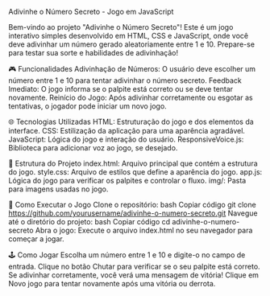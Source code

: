 Adivinhe o Número Secreto - Jogo em JavaScript

Bem-vindo ao projeto "Adivinhe o Número Secreto"! Este é um jogo interativo simples desenvolvido em HTML, CSS e JavaScript, onde você deve adivinhar um número gerado aleatoriamente entre 1 e 10. Prepare-se para testar sua sorte e habilidades de adivinhação!

🎮 Funcionalidades
Adivinhação de Números: O usuário deve escolher um número entre 1 e 10 para tentar adivinhar o número secreto.
Feedback Imediato: O jogo informa se o palpite está correto ou se deve tentar novamente.
Reinício do Jogo: Após adivinhar corretamente ou esgotar as tentativas, o jogador pode iniciar um novo jogo.

🌐 Tecnologias Utilizadas
HTML: Estruturação do jogo e dos elementos da interface.
CSS: Estilização da aplicação para uma aparência agradável.
JavaScript: Lógica do jogo e interação do usuário.
ResponsiveVoice.js: Biblioteca para adicionar voz ao jogo, se desejado.

📁 Estrutura do Projeto
index.html: Arquivo principal que contém a estrutura do jogo.
style.css: Arquivo de estilos que define a aparência do jogo.
app.js: Lógica do jogo para verificar os palpites e controlar o fluxo.
img/: Pasta para imagens usadas no jogo.

🚀 Como Executar o Jogo
Clone o repositório:
bash
Copiar código
git clone https://github.com/yourusername/adivinhe-o-numero-secreto.git
Navegue até o diretório do projeto:
bash
Copiar código
cd adivinhe-o-numero-secreto
Abra o jogo: Execute o arquivo index.html no seu navegador para começar a jogar.

🕹️ Como Jogar
Escolha um número entre 1 e 10 e digite-o no campo de entrada.
Clique no botão Chutar para verificar se o seu palpite está correto.
Se adivinhar corretamente, você verá uma mensagem de vitória!
Clique em Novo jogo para tentar novamente após uma vitória ou derrota.
